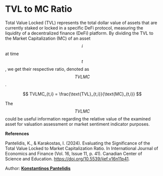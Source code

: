 # TVL to MC Ratio

Total Value Locked (TVL) represents the total dollar value of assets that are currently staked or locked in a specific DeFi protocol, measuring the liquidity of a decentralized finance (DeFi) platform. By dividing the TVL to the Market Capitalization (MC) of an asset $$i$$ at time $$t$$, we get their respective ratio, denoted as $$TVLMC$$.&#x20;



$$
TVLMC_{t,i} = \frac{\text{TVL}_{t,i}}{\text{MC}_{t,i}}
$$

The $$TVLMC$$ could be useful information regarding the relative value of the examined asset for valuation assessment or market sentiment indicator purposes.



**References**

Pantelidis, K., & Karakostas, I. (2024). Evaluating the Significance of the Total Value Locked to Market Capitalization Ratio. In International Journal of Economics and Finance (Vol. 16, Issue 11, p. 41). Canadian Center of Science and Education. https://doi.org/10.5539/ijef.v16n11p41.



Author: [**Konstantinos Pantelidis**](../about/meet-our-team.md#konstantinos-pantelidis)